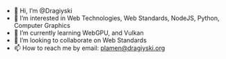 - 👋 Hi, I’m @Dragiyski
- 👀 I’m interested in Web Technologies, Web Standards, NodeJS, Python, Computer Graphics
- 🌱 I’m currently learning WebGPU, and Vulkan
- 💞️ I’m looking to collaborate on Web Standards
- 📫 How to reach me by email: plamen@dragiyski.org

<!---
Dragiyski/Dragiyski is a ✨ special ✨ repository because its `README.md` (this file) appears on your GitHub profile.
You can click the Preview link to take a look at your changes.
--->
